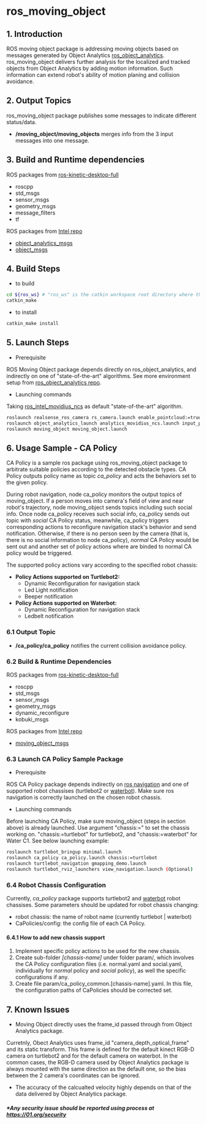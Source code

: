 # ros_moving_object

## 1. Introduction
ROS moving object package is addressing moving objects based on messages generated by
Object Analytics [ros_object_analytics](https://github.com/intel/ros_object_analytics).
ros_moving_object delivers further analysis for the localized and tracked objects from Object Analytics by adding
motion information. Such information can extend robot's ability of motion planing and collision avoidance.

## 2. Output Topics

ros_moving_object package publishes some messages to indicate different status/data.
 - **/moving\_object/moving\_objects** merges info from the 3 input messages into one message.

## 3. Build and Runtime dependencies

  ROS packages from [ros-kinetic-desktop-full](http://wiki.ros.org/kinetic/Installation/Ubuntu)
  * roscpp
  * std_msgs
  * sensor_msgs
  * geometry_msgs
  * message_filters
  * tf

  ROS packages from [Intel repo](https://github.com/intel)
  * [object\_analytics\_msgs](https://github.com/intel/ros_object_analytics/tree/master/object_analytics_msgs)
  * [object_msgs](https://github.com/intel/object_msgs)

## 4. Build Steps
  * to build
  ```bash
  cd ${ros_ws} # "ros_ws" is the catkin workspace root directory where this project is placed in
  catkin_make
  ```

  * to install
  ```bash
  catkin_make install
  ```
## 5. Launch Steps
   * Prerequisite

   ROS Moving Object package depends directly on ros_object_analytics, and indirectly on one of "state-of-the-art" algorithms. See more environment setup from [ros_object_analytics repo](https://github.com/intel/ros_object_analytics).

   * Launching commands

  Taking [ros_intel_movidius_ncs](https://github.com/intel/ros_intel_movidius_ncs) as default "state-of-the-art" algorithm.
  ```bash
  roslaunch realsense_ros_camera rs_camera.launch enable_pointcloud:=true enable_sync:=true
  roslaunch object_analytics_launch analytics_movidius_ncs.launch input_points:=/camera/points
  roslaunch moving_object moving_object.launch
  ```

## 6. Usage Sample - CA Policy
CA Policy is a sample ros package using ros_moving_object package to arbitrate suitable policies according to the detected obstacle types. CA Policy outputs policy name as topic *ca_policy* and acts the behaviors set to the given policy.

During robot navigation,  node ca_policy monitors the output topics of moving_object. If a person moves into camera's field of view and near robot's trajectory, node moving_object sends topics including such social info. Once node ca_policy receives such social info, ca_policy sends out topic with *social* CA Policy status, meanwhile, ca_policy triggers corresponding actions to reconfigure navigation stack's behavior and send notification. Otherwise, if there is no person seen by the camera (that is, there is no social information to node ca_policy), *normal* CA Policy would be sent out and another set of policy actions where are binded to normal CA policy would be triggered.

The supported policy actions vary according to the specified robot chassis:
- **Policy Actions supported on Turtlebot2:**
	- Dynamic Reconfiguration for navigation stack
	- Led Light notification
	- Beeper notification
- **Policy Actions supported on Waterbot:**
	- Dynamic Reconfiguration for navigation stack
	- Ledbelt notification

### 6.1 Output Topic
 - **/ca\_policy/ca\_policy**  notifies the current collision avoidance policy.
### 6.2 Build & Runtime Dependencies
  ROS packages from [ros-kinetic-desktop-full](http://wiki.ros.org/kinetic/Installation/Ubuntu)
  * roscpp
  * std_msgs
  * sensor_msgs
  * geometry_msgs
  * dynamic_reconfigure
  * kobuki_msgs

  ROS packages from [Intel repo](https://github.com/intel)
  * [moving_object_msgs](https://github.com/intel/ros_moving_object)

### 6.3 Launch CA Policy Sample Package
   * Prerequisite

   ROS CA Policy package depends indirectly on [ros navigation](http://wiki.ros.org/navigation) and one of supported robot chassises (turtlebot2 or [waterbot](http://www.yunji.com)). Make sure ros navigation is correctly launched on the chosen robot chassis.

   * Launching commands

  Before launching CA Policy, make sure moving_object (steps in section above) is already launched.
  Use argument "chassis:=" to set the chassis working on. "chassis:=turtlebot" for turtlebot2, and "chassis:=waterbot" for Water C1.
  See below launching example:
  ```bash
  roslaunch turtlebot_bringup minimal.launch
  roslaunch ca_policy ca_policy.launch chassis:=turtlebot
  roslaunch turtlebot_navigation gmapping_demo.launch
  roslaunch turtlebot_rviz_launchers view_navigation.launch (Optional)
  ```

### 6.4 Robot  Chassis Configuration

  Currently, *ca_policy* package supports turtlebot2 and [waterbot](http://www.yunji.com) robot chassises. Some parameters should be updated for robot chassis changing:
  * robot chassis: the name of robot name (currently  turtlebot | waterbot)
  * CaPolicies/config: the config file of each CA Policy.
#### 6.4.1 How to add new chassis support
  1. Implement specific policy actions to be used for the new chassis.
  2. Create sub-folder _[chassis-name]_ under folder param/, which involves the CA Policy configuration files (i.e. normal.yaml and social.yaml, individually for _normal_ policy and _social_ policy),  as well the specific configurations if any.
  3. Create file param/ca_policy_common.[chassis-name].yaml. In this file, the configuration paths of CaPolicies should be corrected set.

## 7. Known Issues

* Moving Object directly uses the frame_id passed through from Object Analytics package.

Curretnly, Obect Analytics uses frame_id "camera_depth_optical_frame" and its static transform. This frame is defined
for the default kinect RGB-D camera on turtlebot2 and for the default camera on waterbot. In the common cases, the
RGB-D camera used by Object Analytics package is always mounted with the same direction as the default one, so the bias
between the 2 camera's coordinates can be ignored.

* The accuracy of the calcualted velocity highly depends on that of the data delivered by Object Analytics package.

##### *Any security issue should be reported using process at https://01.org/security

